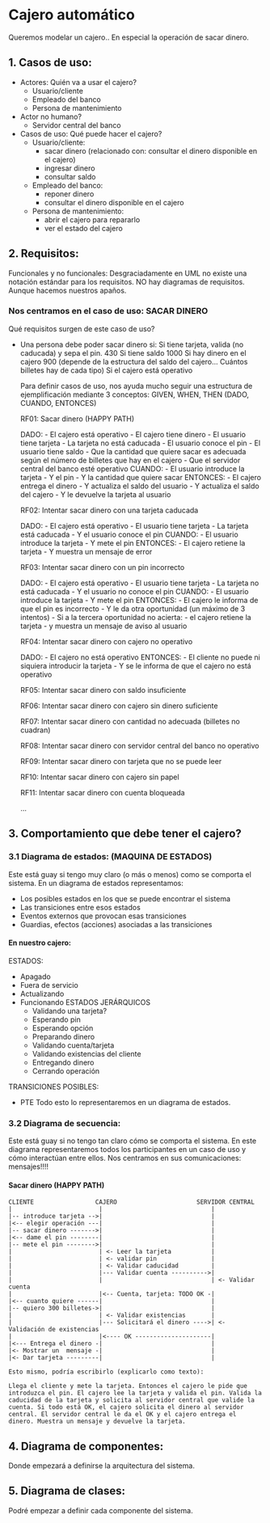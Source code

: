 
# Cajero automático

Queremos modelar un cajero.. En especial la operación de sacar dinero.

## 1. Casos de uso: 

- Actores: Quién va a usar el cajero?
   - Usuario/cliente
   - Empleado del banco
   - Persona de mantenimiento
- Actor no humano? 
  - Servidor central del banco
- Casos de uso: Qué puede hacer el cajero?
  - Usuario/cliente:
    - sacar dinero   (relacionado con: consultar el dinero disponible en el cajero)
    - ingresar dinero
    - consultar saldo
  - Empleado del banco:
    - reponer dinero
    - consultar el dinero disponible en el cajero
  - Persona de mantenimiento:
    - abrir el cajero para repararlo
    - ver el estado del cajero

## 2. Requisitos:

Funcionales y no funcionales: Desgraciadamente en UML no existe una notación estándar para los requisitos. NO hay diagramas de requisitos. Aunque hacemos nuestros apaños.

### Nos centramos en el caso de uso: SACAR DINERO

Qué requisitos surgen de este caso de uso?

- Una persona debe poder sacar dinero si:
  Si tiene tarjeta, valida (no caducada) y sepa el pin.                 430
  Si tiene saldo                                                       1000
  Si hay dinero en el cajero                                            900 (depende de la estructura del saldo del cajero... Cuántos billetes hay de cada tipo)
  Si el cajero está operativo  

  Para definir casos de uso, nos ayuda mucho seguir una estructura de ejemplificación mediante 3 conceptos: GIVEN, WHEN, THEN (DADO, CUANDO, ENTONCES)

  RF01: Sacar dinero (HAPPY PATH)

    DADO: 
        - El cajero está operativo
        - El cajero tiene dinero
        - El usuario tiene tarjeta
        - La tarjeta no está caducada
        - El usuario conoce el pin
        - El usuario tiene saldo
        - Que la cantidad que quiere sacar es adecuada según el número de billetes que hay en el cajero
        - Que el servidor central del banco esté operativo
    CUANDO: 
        - El usuario introduce la tarjeta
        - Y el pin
        - Y la cantidad que quiere sacar
    ENTONCES:
        - El cajero entrega el dinero
        - Y actualiza el saldo del usuario
        - Y actualiza el saldo del cajero
        - Y le devuelve la tarjeta al usuario

  RF02: Intentar sacar dinero con una tarjeta caducada 

    DADO: 
        - El cajero está operativo
        - El usuario tiene tarjeta
        - La tarjeta está caducada
        - Y el usuario conoce el pin
    CUANDO:
        - El usuario introduce la tarjeta
        - Y mete el pin
    ENTONCES:
        - El cajero retiene la tarjeta
        - Y muestra un mensaje de error
 
  RF03: Intentar sacar dinero con un pin incorrecto

    DADO: 
        - El cajero está operativo
        - El usuario tiene tarjeta
        - La tarjeta no está caducada
        - Y el usuario no conoce el pin
    CUANDO:
        - El usuario introduce la tarjeta
        - Y mete el pin
    ENTONCES:
        - El cajero le informa de que el pin es incorrecto
        - Y le da otra oportunidad (un máximo de 3 intentos)
        - Si a la tercera oportunidad no acierta:
          - el cajero retiene la tarjeta
          - y muestra un mensaje de aviso al usuario

  RF04: Intentar sacar dinero con cajero no operativo
    
    DADO: 
        - El cajero no está operativo
    ENTONCES:
        - El cliente no puede ni siquiera introducir la tarjeta
        - Y se le informa de que el cajero no está operativo
  
  RF05: Intentar sacar dinero con saldo insuficiente

  RF06: Intentar sacar dinero con cajero sin dinero suficiente

  RF07: Intentar sacar dinero con cantidad no adecuada (billetes no cuadran)

  RF08: Intentar sacar dinero con servidor central del banco no operativo

  RF09: Intentar sacar dinero con tarjeta que no se puede leer

  RF10: Intentar sacar dinero con cajero sin papel

  RF11: Intentar sacar dinero con cuenta bloqueada

  ...

## 3. Comportamiento que debe tener el cajero?

### 3.1 Diagrama de estados: (MAQUINA DE ESTADOS)

Este está guay si tengo muy claro (o más o menos) como se comporta el sistema.
En un diagrama de estados representamos:
- Los posibles estados en los que se puede encontrar el sistema
- Las transiciones entre esos estados
- Eventos externos que provocan esas transiciones
- Guardias, efectos (acciones) asociadas a las transiciones

#### En nuestro cajero:

ESTADOS: 
- Apagado
- Fuera de servicio
- Actualizando
- Funcionando                       ESTADOS JERÁRQUICOS
  - Validando una tarjeta?
  - Esperando pin
  - Esperando opción
  - Preparando dinero
  - Validando cuenta/tarjeta
  - Validando existencias del cliente
  - Entregando dinero
  - Cerrando operación

TRANSICIONES POSIBLES:
- PTE
Todo esto lo representaremos en un diagrama de estados.

### 3.2 Diagrama de secuencia:

Este está guay si no tengo tan claro cómo se comporta el sistema.
En este diagrama representaremos todos los participantes en un caso de uso y cómo interactúan entre ellos. Nos centramos en sus comunicaciones: mensajes!!!!

#### Sacar dinero (HAPPY PATH)

    CLIENTE                 CAJERO                      SERVIDOR CENTRAL
    |                        |                              |
    |-- introduce tarjeta -->|                              |
    |<-- elegir operación ---|                              |
    |-- sacar dinero ------->|                              |
    |<-- dame el pin --------|                              |
    |-- mete el pin -------->|                              |
    |                        | <- Leer la tarjeta           |
    |                        | <- validar pin               |
    |                        | <- Validar caducidad         |
    |                        |--- Validar cuenta ---------->|
    |                        |                              | <- Validar cuenta
    |                        |<-- Cuenta, tarjeta: TODO OK -|
    |<-- cuanto quiere ------|                              |
    |-- quiero 300 billetes->|                              |
    |                        | <- Validar existencias       |
    |                        |--- Solicitará el dinero ---->| <- Validación de existencias
    |                        |<---- OK ---------------------|
    |<--- Entrega el dinero -|                              |
    |<- Mostrar un  mensaje -|                              |
    |<- Dar tarjeta ---------|                              |

    Esto mismo, podría escribirlo (explicarlo como texto):

    Llega el cliente y mete la tarjeta. Entonces el cajero le pide que introduzca el pin. El cajero lee la tarjeta y valida el pin. Valida la caducidad de la tarjeta y solicita al servidor central que valide la cuenta. Si todo está OK, el cajero solicita el dinero al servidor central. El servidor central le da el OK y el cajero entrega el dinero. Muestra un mensaje y devuelve la tarjeta.

## 4. Diagrama de componentes:

Donde empezará a definirse la arquitectura del sistema.

## 5. Diagrama de clases:

Podré empezar a definir cada componente del sistema.
